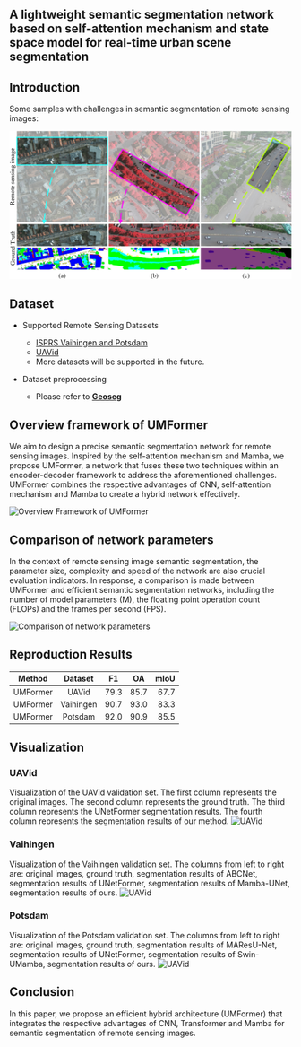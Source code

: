 ## A lightweight semantic segmentation network based on self-attention mechanism and state space model for real-time urban scene segmentation

## Introduction

Some samples with challenges in semantic segmentation of remote sensing images:

![Introduction](/Image/introduction.jpg)

## Dataset

- Supported Remote Sensing Datasets
  - [ISPRS Vaihingen and Potsdam](https://www.isprs.org/education/benchmarks/UrbanSemLab/default.aspx) 
  - [UAVid](https://uavid.nl/)
  - More datasets will be supported in the future.
  
- Dataset preprocessing
  - Please refer to [**Geoseg**](https://github.com/WangLibo1995/GeoSeg)

## Overview framework of UMFormer

We aim to design a precise semantic segmentation network for remote sensing images. Inspired by the self-attention mechanism and Mamba, we propose UMFormer, a network that fuses these two techniques within an encoder-decoder framework to address the aforementioned challenges. UMFormer combines the respective advantages of CNN, self-attention mechanism and Mamba to create a hybrid network effectively.

![Overview Framework of UMFormer](/Image/UMFormer.jpg)


## Comparison of network parameters

In the context of remote sensing image semantic segmentation, the parameter size, complexity and speed of the network are also crucial evaluation indicators. In response, a comparison is made between UMFormer and efficient semantic segmentation networks, including the number of model parameters (M), the floating point operation count (FLOPs) and the frames per second (FPS).

![Comparison of network parameters](/Image/Comparison-of-network-parameters.jpg)

## Reproduction Results
|   Method   |  Dataset  |  F1  |  OA  | mIoU |
|:----------:|:---------:|:----:|:----:|-----:|
|  UMFormer  |   UAVid   | 79.3 | 85.7 | 67.7 |
|  UMFormer  | Vaihingen | 90.7 | 93.0 | 83.3 |
|  UMFormer  |  Potsdam  | 92.0 | 90.9 | 85.5 |


## Visualization

### UAVid
Visualization of the UAVid validation set. The first column represents the original images. The second column represents the ground truth. The third column represents the UNetFormer segmentation results. The fourth column represents the segmentation results of our method.
![UAVid](/Image/uavid.jpg)

### Vaihingen
Visualization of the Vaihingen validation set. The columns from left to right are: original images, ground truth, segmentation results of ABCNet, segmentation results of UNetFormer, segmentation results of Mamba-UNet, segmentation results of ours.
![UAVid](/Image/vaihingen.jpg)

### Potsdam
Visualization of the Potsdam validation set. The columns from left to right are: original images, ground truth, segmentation results of MAResU-Net, segmentation results of UNetFormer, segmentation results of Swin-UMamba, segmentation results of ours.
![UAVid](/Image/potsdam.jpg)

## Conclusion

In this paper, we propose an efficient hybrid architecture (UMFormer) that integrates the respective advantages of CNN, Transformer and Mamba for semantic segmentation of remote sensing images.
